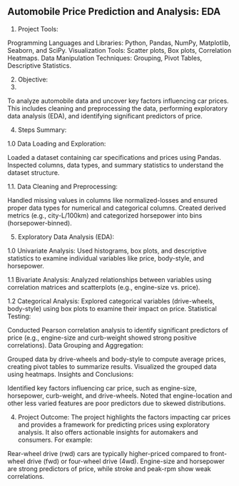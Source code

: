 ## Automobile Price Prediction and Analysis: EDA

1. Project Tools:

Programming Languages and Libraries: Python, Pandas, NumPy, Matplotlib, Seaborn, and SciPy.
Visualization Tools: Scatter plots, Box plots, Correlation Heatmaps.
Data Manipulation Techniques: Grouping, Pivot Tables, Descriptive Statistics.

2. Objective:
3. 
To analyze automobile data and uncover key factors influencing car prices. This includes cleaning and preprocessing the data, performing exploratory data analysis (EDA), and identifying significant predictors of price.

4. Steps Summary:

1.0 Data Loading and Exploration:

Loaded a dataset containing car specifications and prices using Pandas.
Inspected columns, data types, and summary statistics to understand the dataset structure.

1.1. Data Cleaning and Preprocessing:

Handled missing values in columns like normalized-losses and ensured proper data types for numerical and categorical columns.
Created derived metrics (e.g., city-L/100km) and categorized horsepower into bins (horsepower-binned).

5. Exploratory Data Analysis (EDA):

1.0 Univariate Analysis: 
Used histograms, box plots, and descriptive statistics to examine individual variables like price, body-style, and horsepower.

1.1 Bivariate Analysis: 
Analyzed relationships between variables using correlation matrices and scatterplots (e.g., engine-size vs. price).

1.2 Categorical Analysis: 
Explored categorical variables (drive-wheels, body-style) using box plots to examine their impact on price.
Statistical Testing:

Conducted Pearson correlation analysis to identify significant predictors of price (e.g., engine-size and curb-weight showed strong positive correlations).
Data Grouping and Aggregation:

Grouped data by drive-wheels and body-style to compute average prices, creating pivot tables to summarize results.
Visualized the grouped data using heatmaps.
Insights and Conclusions:

Identified key factors influencing car price, such as engine-size, horsepower, curb-weight, and drive-wheels.
Noted that engine-location and other less varied features are poor predictors due to skewed distributions.

4. Project Outcome: The project highlights the factors impacting car prices and provides a framework for predicting prices using exploratory analysis. It also offers actionable insights for automakers and consumers. For example:

Rear-wheel drive (rwd) cars are typically higher-priced compared to front-wheel drive (fwd) or four-wheel drive (4wd).
Engine-size and horsepower are strong predictors of price, while stroke and peak-rpm show weak correlations.




